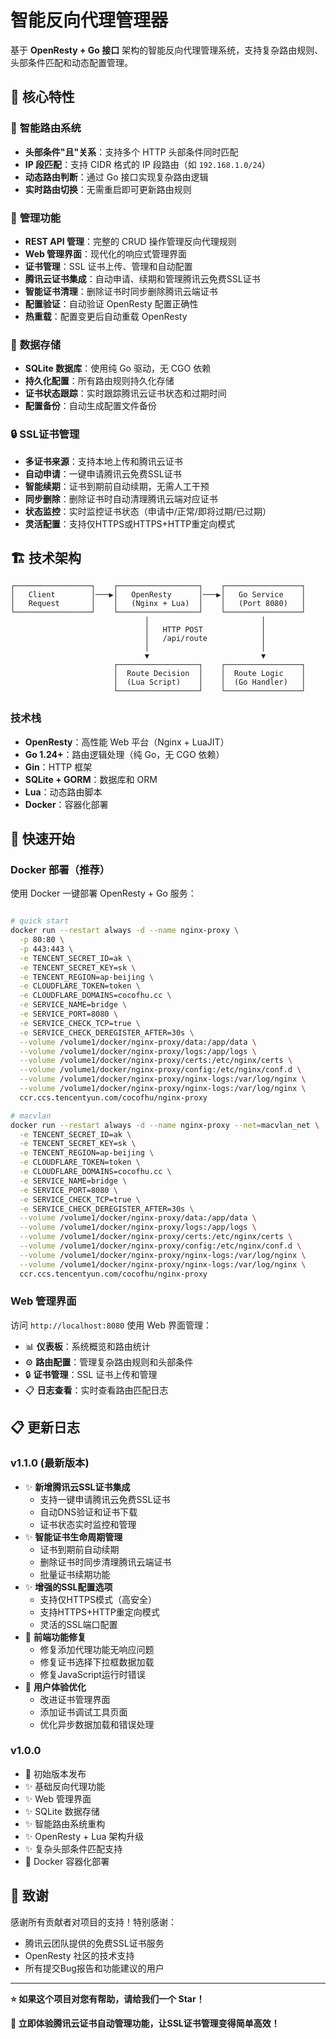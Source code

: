 # 智能反向代理管理器

基于 **OpenResty + Go 接口** 架构的智能反向代理管理系统，支持复杂路由规则、头部条件匹配和动态配置管理。

## 🎯 核心特性

### 🚀 **智能路由系统**

- **头部条件"且"关系**：支持多个 HTTP 头部条件同时匹配
- **IP 段匹配**：支持 CIDR 格式的 IP 段路由（如 `192.168.1.0/24`）
- **动态路由判断**：通过 Go 接口实现复杂路由逻辑
- **实时路由切换**：无需重启即可更新路由规则

### 🔧 **管理功能**

- **REST API 管理**：完整的 CRUD 操作管理反向代理规则
- **Web 管理界面**：现代化的响应式管理界面
- **证书管理**：SSL 证书上传、管理和自动配置
- **腾讯云证书集成**：自动申请、续期和管理腾讯云免费SSL证书
- **智能证书清理**：删除证书时同步删除腾讯云端证书
- **配置验证**：自动验证 OpenResty 配置正确性
- **热重载**：配置变更后自动重载 OpenResty

### 💾 **数据存储**

- **SQLite 数据库**：使用纯 Go 驱动，无 CGO 依赖
- **持久化配置**：所有路由规则持久化存储
- **证书状态跟踪**：实时跟踪腾讯云证书状态和过期时间
- **配置备份**：自动生成配置文件备份

### 🔒 **SSL证书管理**

- **多证书来源**：支持本地上传和腾讯云证书
- **自动申请**：一键申请腾讯云免费SSL证书
- **智能续期**：证书到期前自动续期，无需人工干预
- **同步删除**：删除证书时自动清理腾讯云端对应证书
- **状态监控**：实时监控证书状态（申请中/正常/即将过期/已过期）
- **灵活配置**：支持仅HTTPS或HTTPS+HTTP重定向模式

## 🏗️ 技术架构

```
┌─────────────────┐    ┌──────────────────┐    ┌─────────────────┐
│   Client        │───▶│   OpenResty      │───▶│   Go Service    │
│   Request       │    │   (Nginx + Lua)  │    │   (Port 8080)   │
└─────────────────┘    └──────────────────┘    └─────────────────┘
                              │                         │
                              │   HTTP POST             │
                              │   /api/route            │
                              │                         │
                              ▼                         ▼
                       ┌──────────────────┐    ┌─────────────────┐
                       │  Route Decision  │    │  Route Logic    │
                       │  (Lua Script)    │    │  (Go Handler)   │
                       └──────────────────┘    └─────────────────┘
```

### 技术栈

- **OpenResty**：高性能 Web 平台（Nginx + LuaJIT）
- **Go 1.24+**：路由逻辑处理（纯 Go，无 CGO 依赖）
- **Gin**：HTTP 框架
- **SQLite + GORM**：数据库和 ORM
- **Lua**：动态路由脚本
- **Docker**：容器化部署

## 🚀 快速开始

### Docker 部署（推荐）

使用 Docker 一键部署 OpenResty + Go 服务：

```bash

# quick start
docker run --restart always -d --name nginx-proxy \
  -p 80:80 \
  -p 443:443 \
  -e TENCENT_SECRET_ID=ak \
  -e TENCENT_SECRET_KEY=sk \
  -e TENCENT_REGION=ap-beijing \
  -e CLOUDFLARE_TOKEN=token \
  -e CLOUDFLARE_DOMAINS=cocofhu.cc \
  -e SERVICE_NAME=bridge \
  -e SERVICE_PORT=8080 \
  -e SERVICE_CHECK_TCP=true \
  -e SERVICE_CHECK_DEREGISTER_AFTER=30s \
  --volume /volume1/docker/nginx-proxy/data:/app/data \
  --volume /volume1/docker/nginx-proxy/logs:/app/logs \
  --volume /volume1/docker/nginx-proxy/certs:/etc/nginx/certs \
  --volume /volume1/docker/nginx-proxy/config:/etc/nginx/conf.d \
  --volume /volume1/docker/nginx-proxy/nginx-logs:/var/log/nginx \
  --volume /volume1/docker/nginx-proxy/nginx-logs:/var/log/nginx \
  ccr.ccs.tencentyun.com/cocofhu/nginx-proxy

# macvlan
docker run --restart always -d --name nginx-proxy --net=macvlan_net \
  -e TENCENT_SECRET_ID=ak \
  -e TENCENT_SECRET_KEY=sk \
  -e TENCENT_REGION=ap-beijing \
  -e CLOUDFLARE_TOKEN=token \
  -e CLOUDFLARE_DOMAINS=cocofhu.cc \
  -e SERVICE_NAME=bridge \
  -e SERVICE_PORT=8080 \
  -e SERVICE_CHECK_TCP=true \
  -e SERVICE_CHECK_DEREGISTER_AFTER=30s \
  --volume /volume1/docker/nginx-proxy/data:/app/data \
  --volume /volume1/docker/nginx-proxy/logs:/app/logs \
  --volume /volume1/docker/nginx-proxy/certs:/etc/nginx/certs \
  --volume /volume1/docker/nginx-proxy/config:/etc/nginx/conf.d \
  --volume /volume1/docker/nginx-proxy/nginx-logs:/var/log/nginx \
  --volume /volume1/docker/nginx-proxy/nginx-logs:/var/log/nginx \
  ccr.ccs.tencentyun.com/cocofhu/nginx-proxy
```

### Web 管理界面

访问 `http://localhost:8080` 使用 Web 界面管理：

- 📊 **仪表板**：系统概览和路由统计
- ⚙️ **路由配置**：管理复杂路由规则和头部条件
- 🔒 **证书管理**：SSL 证书上传和管理
- 📋 **日志查看**：实时查看路由匹配日志

## 📋 更新日志

### v1.1.0 (最新版本)

- ✨ **新增腾讯云SSL证书集成**
    - 支持一键申请腾讯云免费SSL证书
    - 自动DNS验证和证书下载
    - 证书状态实时监控和管理
- ✨ **智能证书生命周期管理**
    - 证书到期前自动续期
    - 删除证书时同步清理腾讯云端证书
    - 批量证书续期功能
- ✨ **增强的SSL配置选项**
    - 支持仅HTTPS模式（高安全）
    - 支持HTTPS+HTTP重定向模式
    - 灵活的SSL端口配置
- 🐛 **前端功能修复**
    - 修复添加代理功能无响应问题
    - 修复证书选择下拉框数据加载
    - 修复JavaScript运行时错误
- 🔧 **用户体验优化**
    - 改进证书管理界面
    - 添加证书调试工具页面
    - 优化异步数据加载和错误处理

### v1.0.0

- 🎉 初始版本发布
- ✨ 基础反向代理功能
- ✨ Web 管理界面
- ✨ SQLite 数据存储
- ✨ 智能路由系统重构
- ✨ OpenResty + Lua 架构升级
- ✨ 复杂头部条件匹配支持
- 🔧 Docker 容器化部署

## 🌟 致谢

感谢所有贡献者对项目的支持！特别感谢：

- 腾讯云团队提供的免费SSL证书服务
- OpenResty 社区的技术支持
- 所有提交Bug报告和功能建议的用户

---

**⭐ 如果这个项目对您有帮助，请给我们一个 Star！**

**🚀 立即体验腾讯云证书自动管理功能，让SSL证书管理变得简单高效！**